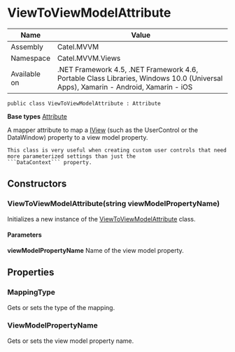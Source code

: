

# ViewToViewModelAttribute

Name|Value
---|---
Assembly|Catel.MVVM
Namespace|Catel.MVVM.Views
Available on|.NET Framework 4.5, .NET Framework 4.6, Portable Class Libraries, Windows 10.0 (Universal Apps), Xamarin - Android, Xamarin - iOS

```
public class ViewToViewModelAttribute : Attribute
```

**Base types**
[Attribute]()


A mapper attribute to map a [IView](#) (such as the UserControl or the DataWindow) 
    property to a view model property.
    


    This class is very useful when creating custom user controls that need more parameterized settings than just the
    ```DataContext``` property.



## Constructors

### ViewToViewModelAttribute(string viewModelPropertyName)

Initializes a new instance of the [ViewToViewModelAttribute](#) class.

#### Parameters

**viewModelPropertyName**
Name of the view model property.



## Properties

### MappingType

Gets or sets the type of the mapping.



### ViewModelPropertyName

Gets or sets the view model property name.




